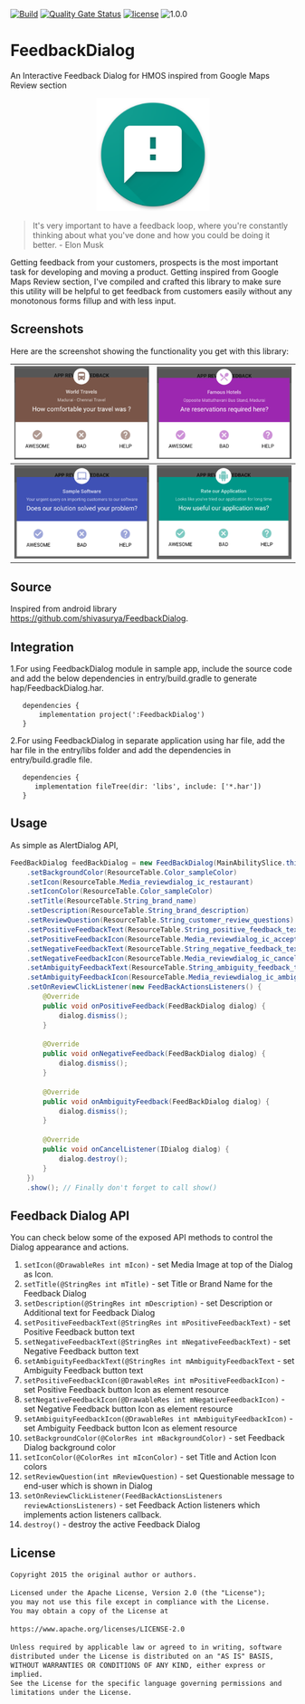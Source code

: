 [![Build](https://github.com/applibgroup/FeedbackDialog/actions/workflows/main.yml/badge.svg)](https://github.com/applibgroup/FeedbackDialog/actions/workflows/main.yml)
[![Quality Gate Status](https://sonarcloud.io/api/project_badges/measure?project=applibgroup_FeedbackDialog&metric=alert_status)](https://sonarcloud.io/project/configuration?id=applibgroup_FeedbackDialog)
[![license](https://img.shields.io/github/license/applibgroup/FeedbackDialog?color=blue)](LICENSE)
![1.0.0](https://img.shields.io/badge/version-1.0.0-blue.svg)

# FeedbackDialog

An Interactive Feedback Dialog for HMOS inspired from Google Maps Review section

<p align="center">
<img src="/screenshots/logo.png?raw=true" width="200" >
</p>

> It's very important to have a feedback loop, where you're constantly thinking about what you've done and how you could be doing it better. - Elon Musk

Getting feedback from your customers, prospects is the most important task for developing and moving a product. Getting inspired from Google Maps Review section, I've compiled and crafted this library to make sure this utility will be helpful to get feedback from customers easily without any monotonous forms fillup and with less input.

## Screenshots

Here are the screenshot showing the functionality you get with this library:

|<img src="/screenshots/screenshot1.png?raw=true" width="400" >| <img src="/screenshots/screenshot2.png?raw=true" width="400" > 
|--|--|
| <img src="/screenshots/screenshot3.png?raw=true" width="400" >| <img src="/screenshots/screenshot4.png?raw=true" width="400" >|

## Source

Inspired from android library <https://github.com/shivasurya/FeedbackDialog>.

## Integration

1.For using FeedbackDialog module in sample app, include the source code and add the below dependencies in entry/build.gradle to generate hap/FeedbackDialog.har.

```
   dependencies {
       implementation project(':FeedbackDialog')
   }
```

2.For using FeedbackDialog in separate application using har file, add the har file in the entry/libs folder and add the dependencies in entry/build.gradle file.

```
   dependencies {
      implementation fileTree(dir: 'libs', include: ['*.har'])     
   }
```

## Usage

As simple as AlertDialog API,
```java
FeedBackDialog feedBackDialog = new FeedBackDialog(MainAbilitySlice.this)
    .setBackgroundColor(ResourceTable.Color_sampleColor)
    .setIcon(ResourceTable.Media_reviewdialog_ic_restaurant)
    .setIconColor(ResourceTable.Color_sampleColor)
    .setTitle(ResourceTable.String_brand_name)
    .setDescription(ResourceTable.String_brand_description)
    .setReviewQuestion(ResourceTable.String_customer_review_questions)
    .setPositiveFeedbackText(ResourceTable.String_positive_feedback_text)
    .setPositiveFeedbackIcon(ResourceTable.Media_reviewdialog_ic_accept_action)
    .setNegativeFeedbackText(ResourceTable.String_negative_feedback_text)
    .setNegativeFeedbackIcon(ResourceTable.Media_reviewdialog_ic_cancel_action)
    .setAmbiguityFeedbackText(ResourceTable.String_ambiguity_feedback_text)
    .setAmbiguityFeedbackIcon(ResourceTable.Media_reviewdialog_ic_ambiguity_action)
    .setOnReviewClickListener(new FeedBackActionsListeners() {
        @Override
        public void onPositiveFeedback(FeedBackDialog dialog) {
            dialog.dismiss();
        }

        @Override
        public void onNegativeFeedback(FeedBackDialog dialog) {
            dialog.dismiss();
        }

        @Override
        public void onAmbiguityFeedback(FeedBackDialog dialog) {
            dialog.dismiss();
        }

        @Override
        public void onCancelListener(IDialog dialog) {
            dialog.destroy();
        }
    })
    .show(); // Finally don't forget to call show()                
``` 

## Feedback Dialog API   

You can check below some of the exposed API methods to control the Dialog appearance and actions.                

1. ```setIcon(@DrawableRes int mIcon)``` - set Media Image at top of the Dialog as Icon. <br />
2. ```setTitle(@StringRes int mTitle)``` -  set Title or Brand Name for the Feedback Dialog
3. ```setDescription(@StringRes int mDescription)``` - set Description or Additional text for Feedback Dialog
4. ```setPositiveFeedbackText(@StringRes int mPositiveFeedbackText)``` - set Positive Feedback button text
5. ```setNegativeFeedbackText(@StringRes int mNegativeFeedbackText)``` - set Negative Feedback button text
6. ```setAmbiguityFeedbackText(@StringRes int mAmbiguityFeedbackText``` - set Ambiguity Feedback button text
7. ```setPositiveFeedbackIcon(@DrawableRes int mPositiveFeedbackIcon)``` - set Positive Feedback button Icon as element resource
8. ```setNegativeFeedbackIcon(@DrawableRes int mNegativeFeedbackIcon)``` - set Negative Feedback button Icon as element resource
9. ```setAmbiguityFeedbackIcon(@DrawableRes int mAmbiguityFeedbackIcon)``` - set Ambiguity Feedback button Icon as element resource
10. ```setBackgroundColor(@ColorRes int mBackgroundColor)``` - set Feedback Dialog background color
11. ```setIconColor(@ColorRes int mIconColor)``` - set Title and Action Icon colors
12. ```setReviewQuestion(int mReviewQuestion)``` - set Questionable message to end-user which is shown in Dialog
13. ```setOnReviewClickListener(FeedBackActionsListeners reviewActionsListeners)``` - set Feedback Action listeners which implements action listeners callback.
14. ```destroy()``` - destroy the active Feedback Dialog
    
## License

```
Copyright 2015 the original author or authors.

Licensed under the Apache License, Version 2.0 (the "License");
you may not use this file except in compliance with the License.
You may obtain a copy of the License at

https://www.apache.org/licenses/LICENSE-2.0

Unless required by applicable law or agreed to in writing, software
distributed under the License is distributed on an "AS IS" BASIS,
WITHOUT WARRANTIES OR CONDITIONS OF ANY KIND, either express or implied.
See the License for the specific language governing permissions and
limitations under the License.    
```